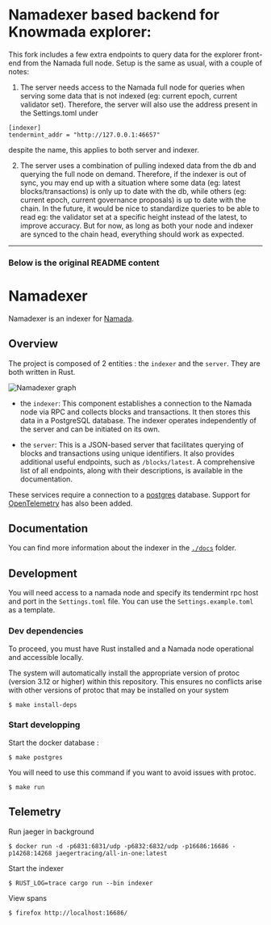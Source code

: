 # Namadexer based backend for Knowmada explorer:

This fork includes a few extra endpoints to query data for the explorer front-end from the Namada full node. Setup is the same as usual, with a couple of notes:  
1. The server needs access to the Namada full node for queries when serving some data that is not indexed (eg: current epoch, current validator set). Therefore, the server will also use the address present in the Settings.toml under
```
[indexer]
tendermint_addr = "http://127.0.0.1:46657"
```
despite the name, this applies to both server and indexer.  

2. The server uses a combination of pulling indexed data from the db and querying the full node on demand. Therefore, if the indexer is out of sync, you may end up with a situation where some data (eg: latest blocks/transactions) is only up to date with the db, while others (eg: current epoch, current governance proposals) is up to date with the chain. In the future, it would be nice to standardize queries to be able to read eg: the validator set at a specific height instead of the latest, to improve accuracy. But for now, as long as both your node and indexer are synced to the chain head, everything should work as expected.  

---
### Below is the original README content

# Namadexer

Namadexer is an indexer for [Namada](https://github.com/anoma/namada).

## Overview

The project is composed of 2 entities : the `indexer` and the `server`. They are both written in Rust.

![Namadexer graph](./docs/assets/namadexer.jpg)

- the `indexer`: This component establishes a connection to the Namada node via RPC and collects blocks and transactions. It then stores this data in a PostgreSQL database. The indexer operates independently of the server and can be initiated on its own.

- the `server`: This is a JSON-based server that facilitates querying of blocks and transactions using unique identifiers. It also provides additional useful endpoints, such as  `/blocks/latest`.  A comprehensive list of all endpoints, along with their descriptions, is available in the documentation.

These services require a connection to a [postgres](https://www.postgresql.org/) database. Support for [OpenTelemetry](https://opentelemetry.io/) has also been added.


## Documentation

You can find more information about the indexer in the [`./docs`](./docs/) folder.

## Development

You will need access to a namada node and specify its tendermint rpc host and port in the `Settings.toml` file. You can use the `Settings.example.toml` as a template.

### Dev dependencies

To proceed, you must have Rust installed and a Namada node operational and accessible locally.

The system will automatically install the appropriate version of protoc (version 3.12 or higher) within this repository. This ensures no conflicts arise with other versions of protoc that may be installed on your system

```
$ make install-deps
```

### Start developping

Start the docker database :
```
$ make postgres
```

You will need to use this command if you want to avoid issues with protoc.
```
$ make run
```

## Telemetry

Run jaeger in background
```
$ docker run -d -p6831:6831/udp -p6832:6832/udp -p16686:16686 -p14268:14268 jaegertracing/all-in-one:latest
```
Start the indexer
```
$ RUST_LOG=trace cargo run --bin indexer
```

View spans
```
$ firefox http://localhost:16686/
```
